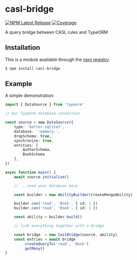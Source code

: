 # casl-bridge

[![NPM Latest Release](https://img.shields.io/npm/v/casl-bridge.svg)]()
[![Coverage](https://img.shields.io/badge/coverage-100%-purple)](https://nestjs.com/)

A query bridge between CASL rules and TypeORM


## Installation

This is a module available through the [npm registry](https://www.npmjs.com/package/casl-bridge).

```sh
$ npm install casl-bridge
```



## Example

A simple demonstration:

```ts
import { DataSource } from 'typeorm'

// Our TypeOrm database connection

const source = new DataSource({
    type: 'better-sqlite3',
    database: ':memory:',
    dropSchema: true,
    synchronize: true,
    entities: [
        AuthorSchema,
        BookSchema
    ],
})

async function main() {
    await source.initialize()

    // ...seed your database here

    const builder = new AbilityBuilder(createMongoAbility)

    builder.can('read', 'Book', { id: 1 })
    builder.can('read', 'Book', { id: 3 })

    const ability = builder.build()

    // link everything together with a bridge

    const bridge  = new CaslBridge(source, ability)
    const entries = await bridge
        .createQueryTo('read', 'Book')
        .getMany()
}
```
